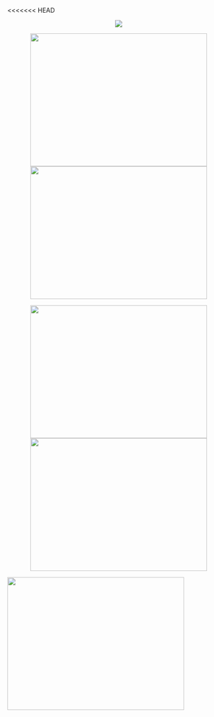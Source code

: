 <<<<<<< HEAD
<p align="center"><a href="https://github.com/anuraghazra/github-readme-stats">
  <img align="center" src="https://github-readme-stats.vercel.app/api?username=SoapyDev&show_icons=true&theme=tokyonight" />
</a></p>


<p align="center"><a href="https://wakatime.com/@SoapyDev">
  <img align="center" width="400" height="300" src="https://wakatime.com/share/@cf51eabb-c3ac-45c6-9a07-8a5114ca75c0/9333b154-6816-4e63-a7f1-7c55b0fd6b16.svg" />
</a>
<a href="https://wakatime.com/@SoapyDev">
  <img align="center" width="400" height="300" src="https://wakatime.com/share/@cf51eabb-c3ac-45c6-9a07-8a5114ca75c0/7911524f-9b8a-44a8-a2f1-78b4fd8f01de.svg" />
</a></p>

<p align="center"><a href="https://wakatime.com/@SoapyDev">
  <img align="center" width="400" height="300" src="https://wakatime.com/share/@cf51eabb-c3ac-45c6-9a07-8a5114ca75c0/7911524f-9b8a-44a8-a2f1-78b4fd8f01de.svg" />
</a>
<a href="https://wakatime.com/@SoapyDev">
  <img align="center" width="400" height="300" src="https://wakatime.com/share/@cf51eabb-c3ac-45c6-9a07-8a5114ca75c0/7911524f-9b8a-44a8-a2f1-78b4fd8f01de.svg" />
</a></p>

<a href="https://wakatime.com/@SoapyDev">
  <img align="center" width="400" height="300" src="https://wakatime.com/share/@cf51eabb-c3ac-45c6-9a07-8a5114ca75c0/7911524f-9b8a-44a8-a2f1-78b4fd8f01de.svg" />
</a></p>
